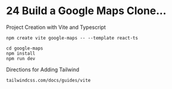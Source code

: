 # 24 Build a Google Maps Clone...

Project Creation with Vite and Typescript

```
npm create vite google-maps -- --template react-ts

cd google-maps
npm install
npm run dev
```

Directions for Adding Tailwind

```
tailwindcss.com/docs/guides/vite
```
